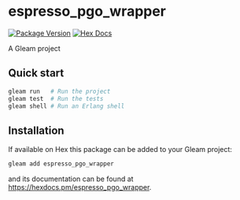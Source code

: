 # espresso_pgo_wrapper

[![Package Version](https://img.shields.io/hexpm/v/espresso_pgo_wrapper)](https://hex.pm/packages/espresso_pgo_wrapper)
[![Hex Docs](https://img.shields.io/badge/hex-docs-ffaff3)](https://hexdocs.pm/espresso_pgo_wrapper/)

A Gleam project

## Quick start

```sh
gleam run   # Run the project
gleam test  # Run the tests
gleam shell # Run an Erlang shell
```

## Installation

If available on Hex this package can be added to your Gleam project:

```sh
gleam add espresso_pgo_wrapper
```

and its documentation can be found at <https://hexdocs.pm/espresso_pgo_wrapper>.
